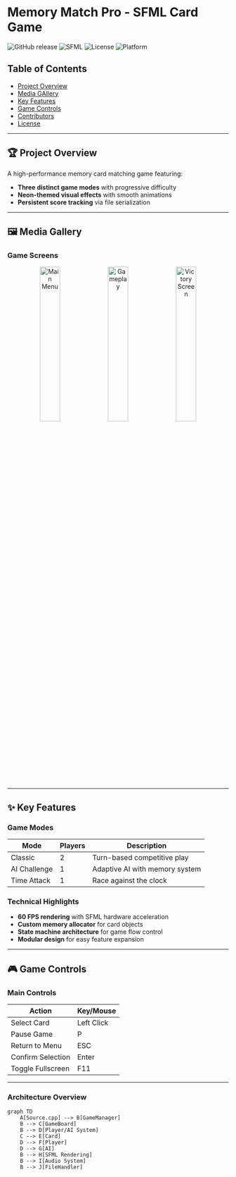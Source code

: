 # Memory Match Pro - SFML Card Game

![GitHub release](https://img.shields.io/github/v/release/malik-nisarahmad/memory-matching-game)
![SFML](https://img.shields.io/badge/SFML-2.5.1+-brightgreen)
![License](https://img.shields.io/badge/License-MIT-blue)
![Platform](https://img.shields.io/badge/platform-Windows%20%7C%20Linux%20%7C%20macOS-lightgrey)

## Table of Contents
- [Project Overview](#-project-overview)
- [Media GAllery](#️-media-gallery)
- [Key Features](#-key-features)
- [Game Controls](#-game-controls)
- [Contributors](#-contributors)
- [License](#-license)

---

## 🏆 Project Overview
A high-performance memory card matching game featuring:
- **Three distinct game modes** with progressive difficulty
- **Neon-themed visual effects** with smooth animations
- **Persistent score tracking** via file serialization
---
## 🖼️ Media Gallery

### Game Screens
<div align="center">
  <img src="/assets/screenshots/main_menu.png" width="30%" alt="Main Menu">
  <img src="/assets/screenshots/ModeSelection.png" width="30%" alt="Gameplay"> 
  <img src="/assets/screenshots/card.png" width="30%" alt="Victory Screen">
</div>

---

## ✨ Key Features

### Game Modes
| Mode | Players | Description |
|------|---------|-------------|
| Classic | 2 | Turn-based competitive play |
| AI Challenge | 1 | Adaptive AI with memory system |
| Time Attack | 1 | Race against the clock |

### Technical Highlights
- **60 FPS rendering** with SFML hardware acceleration
- **Custom memory allocator** for card objects
- **State machine architecture** for game flow control
- **Modular design** for easy feature expansion

---

## 🎮 Game Controls

### Main Controls
| Action | Key/Mouse |
|--------|-----------|
| Select Card | Left Click |
| Pause Game | P |
| Return to Menu | ESC |
| Confirm Selection | Enter |
| Toggle Fullscreen | F11 |
---



### Architecture Overview
```mermaid
graph TD
    A[Source.cpp] --> B[GameManager]
    B --> C[GameBoard]
    B --> D[Player/AI System]
    C --> E[Card]
    D --> F[Player]
    D --> G[AI]
    B --> H[SFML Rendering]
    B --> I[Audio System]
    B --> J[FileHandler]